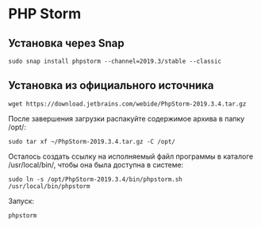 # PHP Storm

## Установка через Snap

    sudo snap install phpstorm --channel=2019.3/stable --classic

## Установка из официального источника

    wget https://download.jetbrains.com/webide/PhpStorm-2019.3.4.tar.gz

После завершения загрузки распакуйте содержимое архива в папку /opt/:

    sudo tar xf ~/PhpStorm-2019.3.4.tar.gz -C /opt/

Осталось создать ссылку на исполняемый файл программы в каталоге /usr/local/bin/, чтобы она была доступна в системе:

    sudo ln -s /opt/PhpStorm-2019.3.4/bin/phpstorm.sh /usr/local/bin/phpstorm

Запуск:

    phpstorm
